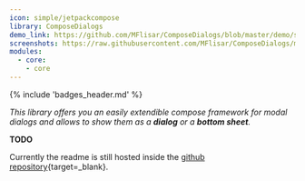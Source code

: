 ```yaml
---
icon: simple/jetpackcompose
library: ComposeDialogs
demo_link: https://github.com/MFlisar/ComposeDialogs/blob/master/demo/src/main/java/com/michaelflisar/composedialogs/demo
screenshots: https://raw.githubusercontent.com/MFlisar/ComposeDialogs/master/screenshots
modules:
  - core: 
    - core
---
```


{% include 'badges_header.md' %}

<i>This library offers you an easily extendible compose framework for modal dialogs and allows to show them as a **dialog** or a **bottom sheet**.</i>

**TODO**

Currently the readme is still hosted inside the [github repository](https://github.com/MFlisar/ComposeDialogs){target=_blank}.